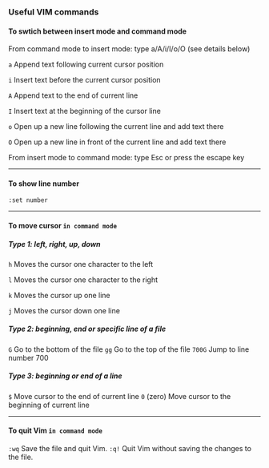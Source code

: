### Useful VIM commands


#### To swtich between insert mode and command mode
From command mode to insert mode: type a/A/i/I/o/O (see details below)

`a` Append text following current cursor position

`i` Insert text before the current cursor position

`A` Append text to the end of current line

`I` Insert text at the beginning of the cursor line

`o` Open up a new line following the current line and add text there

`O` Open up a new line in front of the current line and add text there

From insert mode to command mode: type Esc or press the escape key

---
#### To show line number

```
:set number
```
---
#### To move cursor `in command mode`

##### Type 1:  left, right, up, down

`h` Moves the cursor one character to the left

`l` Moves the cursor one character to the right

`k` Moves the cursor up one line

`j` Moves the cursor down one line


##### Type 2: beginning, end or specific line of a file

`G` Go to the bottom of the file
`gg` Go to the top of the file 
`700G` Jump to line number 700 


##### Type 3: beginning or end of a line

`$`  Move cursor to the end of current line
`0`  (zero) Move cursor to the beginning of current line 

---
#### To quit Vim `in command mode`

`:wq`		Save the file and quit Vim.
`:q!`		Quit Vim without saving the changes to the file.



